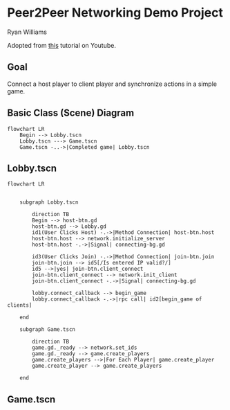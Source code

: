 # Peer2Peer Networking Demo Project

Ryan Williams

Adopted from [this](https://youtu.be/MNCJTP8xXcI) tutorial on Youtube.

## Goal

Connect a host player to client player and synchronize actions in a simple game. 

## Basic Class (Scene) Diagram

```mermaid
flowchart LR
    Begin --> Lobby.tscn
    Lobby.tscn ---> Game.tscn
    Game.tscn -..->|Completed game| Lobby.tscn
```

## Lobby.tscn

```mermaid
flowchart LR
    
    
    subgraph Lobby.tscn
        
        direction TB
        Begin --> host-btn.gd
        host-btn.gd --> Lobby.gd
        id1(User Clicks Host) -.->|Method Connection| host-btn.host
        host-btn.host --> network.initialize_server
        host-btn.host -.->|Signal| connecting-bg.gd

        id3(User Clicks Join) -.->|Method Connection| join-btn.join
        join-btn.join --> id5[/Is entered IP valid?/]
        id5 -->|yes| join-btn.client_connect
        join-btn.client_connect --> network.init_client
        join-btn.client_connect -.->|Signal| connecting-bg.gd

        lobby.connect_callback --> begin_game
        lobby.connect_callback -.->|rpc call| id2[begin_game of clients]

    end

    subgraph Game.tscn

        direction TB
        game.gd._ready --> network.set_ids
        game.gd._ready --> game.create_players
        game.create_players -->|For Each Player| game.create_player
        game.create_player --> game.create_players

    end

```

## Game.tscn